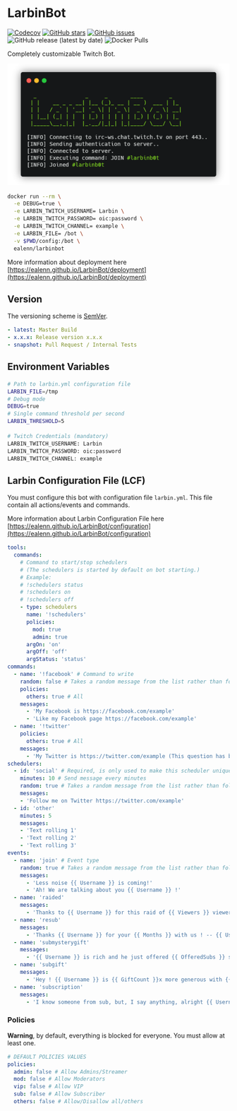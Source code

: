 # LarbinBot

[![Codecov](https://img.shields.io/codecov/c/github/ealenn/LarbinBot?style=for-the-badge&logo=codecov)](https://codecov.io/gh/Ealenn/LarbinBot)
[![GitHub stars](https://img.shields.io/github/stars/Ealenn/LarbinBot?style=for-the-badge&logo=github)](https://github.com/Ealenn/LarbinBot/stargazers)
[![GitHub issues](https://img.shields.io/github/issues/Ealenn/LarbinBot?style=for-the-badge&logo=github)](https://github.com/Ealenn/LarbinBot/issues)
![GitHub release (latest by date)](https://img.shields.io/github/v/release/ealenn/LarbinBot?style=for-the-badge)
![Docker Pulls](https://img.shields.io/docker/pulls/ealen/larbinbot?style=for-the-badge)

Completely customizable Twitch Bot. 

![](./docs/assets/images/larbinbot.png)

```bash
docker run --rm \
  -e DEBUG=true \
  -e LARBIN_TWITCH_USERNAME= Larbin \
  -e LARBIN_TWITCH_PASSWORD= oic:password \
  -e LARBIN_TWITCH_CHANNEL= example \
  -e LARBIN_FILE= /bot \
  -v $PWD/config:/bot \
  ealenn/larbinbot
```

More information about deployment here [https://ealenn.github.io/LarbinBot/deployment](https://ealenn.github.io/LarbinBot/deployment)

## Version

The versioning scheme is [SemVer](http://semver.org/).

``` yml
- latest: Master Build
- x.x.x: Release version x.x.x
- snapshot: Pull Request / Internal Tests
```

## Environment Variables

``` bash
# Path to larbin.yml configuration file
LARBIN_FILE=/tmp
# Debug mode
DEBUG=true
# Single command threshold per second
LARBIN_THRESHOLD=5

# Twitch Credentials (mandatory)
LARBIN_TWITCH_USERNAME: Larbin
LARBIN_TWITCH_PASSWORD: oic:password
LARBIN_TWITCH_CHANNEL: example
```

## Larbin Configuration File (LCF)

You must configure this bot with configuration file `larbin.yml`. 
This file contain all actions/events and commands.

More information about Larbin Configuration File here [https://ealenn.github.io/LarbinBot/configuration](https://ealenn.github.io/LarbinBot/configuration)

``` yaml
tools:
  commands:
    # Command to start/stop schedulers
    # (The schedulers is started by default on bot starting.)
    # Example:
    # !schedulers status
    # !schedulers on
    # !schedulers off
    - type: schedulers
      name: '!schedulers'
      policies:
        mod: true
        admin: true
      argOn: 'on'
      argOff: 'off'
      argStatus: 'status'
commands:
  - name: '!facebook' # Command to write 
    random: false # Takes a random message from the list rather than following the order of the list
    policies:
      others: true # All
    messages: 
      - 'My Facebook is https://facebook.com/example'
      - 'Like my Facebook page https://facebook.com/example'
  - name: '!twitter'
    policies:
      others: true # All
    messages: 
      - 'My Twitter is https://twitter.com/example (This question has been asked {{ Count }} times)'
schedulers:
  - id: 'social' # Required, is only used to make this scheduler unique
    minutes: 10 # Send message every minutes
    random: true # Takes a random message from the list rather than following the order of the list 
    messages:
    - 'Follow me on Twitter https://twitter.com/example'
  - id: 'other'
    minutes: 5
    messages:
    - 'Text rolling 1'
    - 'Text rolling 2'
    - 'Text rolling 3'
events:
  - name: 'join' # Event type
    random: true # Takes a random message from the list rather than following the order of the list 
    messages:
      - 'Less noise {{ Username }} is coming!'
      - 'Ah! We are talking about you {{ Username }} !'
  - name: 'raided'
    messages: 
      - 'Thanks to {{ Username }} for this raid of {{ Viewers }} viewers !'
  - name: 'resub'
    messages: 
      - 'Thanks {{ Username }} for your {{ Months }} with us ! -- {{ Username }} say: {{ Message }}'
  - name: 'submysterygift'
    messages: 
      - '{{ Username }} is rich and he just offered {{ OfferedSubs }} subscription! Thank him in the chat! (with a total of {{ GiftCount }} subscription offered)'
  - name: 'subgift'
    messages: 
      - 'Hey ! {{ Username }} is {{ GiftCount }}x more generous with {{ RecipientUsername }} !'
  - name: 'subscription'
    messages: 
      - 'I know someone from sub, but, I say anything, alright {{ Username }} ?'
```

### Policies

**Warning**, by default, everything is blocked for everyone. You must allow at least one.

``` yaml
# DEFAULT POLICIES VALUES
policies:
  admin: false # Allow Admins/Streamer
  mod: false # Allow Moderators
  vip: false # Allow VIP
  sub: false # Allow Subscriber
  others: false # Allow/Disallow all/others
```
